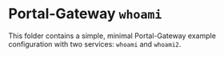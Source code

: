 Portal-Gateway `whoami`
===

This folder contains a simple, minimal Portal-Gateway example configuration with two services: `whoami` and `whoami2`.
